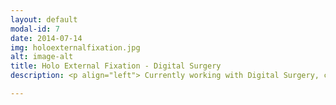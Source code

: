 ```yaml
---
layout: default
modal-id: 7
date: 2014-07-14
img: holoexternalfixation.jpg
alt: image-alt
title: Holo External Fixation - Digital Surgery
description: <p align="left"> Currently working with Digital Surgery, creating AR/VR protoypes for surgical education and assistance. </p> 

---
```

